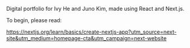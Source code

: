 Digital portfolio for Ivy He and Juno Kim, made using React and Next.js.

To begin, please read:

https://nextjs.org/learn/basics/create-nextjs-app?utm_source=next-site&utm_medium=homepage-cta&utm_campaign=next-website

